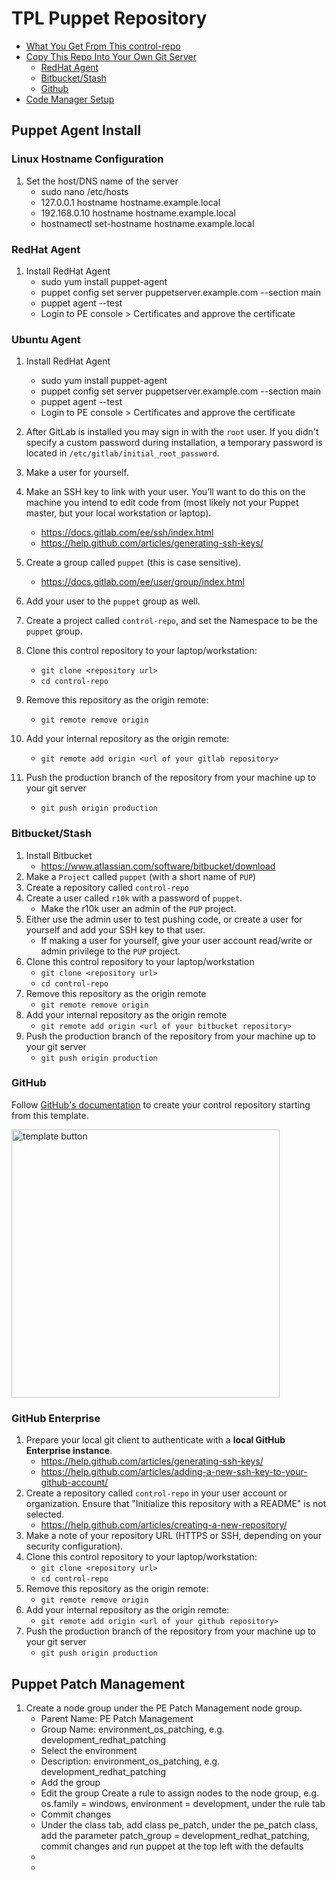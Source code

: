 # TPL Puppet Repository

* [What You Get From This control\-repo](#what-you-get-from-this-control-repo)
* [Copy This Repo Into Your Own Git Server](#copy-this-repo-into-your-own-git-server)
  * [RedHat Agent](#RedHat-Agent)
  * [Bitbucket/Stash](#bitbucketstash)
  * [Github](#github)
* [Code Manager Setup](#code-manager-setup)


## Puppet Agent Install

### Linux Hostname Configuration
1. Set the host/DNS name of the server
    * sudo nano /etc/hosts
    * 127.0.0.1 hostname hostname.example.local
    * 192.168.0.10 hostname hostname.example.local
    * hostnamectl set-hostname hostname.example.local

### RedHat Agent

1. Install RedHat Agent
    * sudo yum install puppet-agent
    * puppet config set server puppetserver.example.com --section main
    * puppet agent --test
    * Login to PE console > Certificates and approve the certificate
  
 ### Ubuntu Agent

1. Install RedHat Agent
    * sudo yum install puppet-agent
    * puppet config set server puppetserver.example.com --section main
    * puppet agent --test
    * Login to PE console > Certificates and approve the certificate
           
1. After GitLab is installed you may sign in with the `root` user. If you didn't specify a custom password during installation, a temporary password is located in `/etc/gitlab/initial_root_password`.
1. Make a user for yourself.
1. Make an SSH key to link with your user. You’ll want to do this on the machine you intend to edit code from (most likely not your Puppet master, but your local workstation or laptop).
    * <https://docs.gitlab.com/ee/ssh/index.html>
    * <https://help.github.com/articles/generating-ssh-keys/>
1. Create a group called `puppet` (this is case sensitive).
    * <https://docs.gitlab.com/ee/user/group/index.html>
1. Add your user to the `puppet` group as well.
1. Create a project called `control-repo`, and set the Namespace to be the `puppet` group.
1. Clone this control repository to your laptop/workstation:
    * `git clone <repository url>`
    * `cd control-repo`
1. Remove this repository as the origin remote:
    * `git remote remove origin`
1. Add your internal repository as the origin remote:
    * `git remote add origin <url of your gitlab repository>`
1. Push the production branch of the repository from your machine up to your git server
    * `git push origin production`

### Bitbucket/Stash

1. Install Bitbucket
    * <https://www.atlassian.com/software/bitbucket/download>
1. Make a `Project` called `puppet` (with a short name of `PUP`)
1. Create a repository called `control-repo`
1. Create a user called `r10k` with a password of `puppet`.
    * Make the r10k user an admin of the `PUP` project.
1. Either use the admin user to test pushing code, or create a user for yourself and add your SSH key to that user.
    * If making a user for yourself, give your user account read/write or admin privilege to the `PUP` project.
1. Clone this control repository to your laptop/workstation
    * `git clone <repository url>`
    * `cd control-repo`
1. Remove this repository as the origin remote
    * `git remote remove origin`
1. Add your internal repository as the origin remote
    * `git remote add origin <url of your bitbucket repository>`
1. Push the production branch of the repository from your machine up to your git server
    * `git push origin production`

### GitHub

Follow [GitHub's documentation](https://docs.github.com/en/github/creating-cloning-and-archiving-repositories/creating-a-repository-from-a-template) to create your control repository starting from this template.

<img width="429" alt="template button" src="https://user-images.githubusercontent.com/1392917/117215366-f4eeb280-adb2-11eb-9108-1bd45c4d98f3.png">


### GitHub Enterprise

1. Prepare your local git client to authenticate with a **local GitHub Enterprise instance**.
    * <https://help.github.com/articles/generating-ssh-keys/>
    * <https://help.github.com/articles/adding-a-new-ssh-key-to-your-github-account/>
1. Create a repository called `control-repo` in your user account or organization. Ensure that "Initialize this repository with a README" is not selected.
    * <https://help.github.com/articles/creating-a-new-repository/>
1. Make a note of your repository URL (HTTPS or SSH, depending on your security configuration).
1. Clone this control repository to your laptop/workstation:
    * `git clone <repository url>`
    * `cd control-repo`
1. Remove this repository as the origin remote:
    * `git remote remove origin`
1. Add your internal repository as the origin remote:
    * `git remote add origin <url of your github repository>`
1. Push the production branch of the repository from your machine up to your git server
    * `git push origin production`

## Puppet Patch Management 

1. Create a node group under the PE Patch Management node group.
   * Parent Name: PE Patch Management
   * Group  Name: environment_os_patching, e.g. development_redhat_patching
   * Select the environment
   * Description: environment_os_patching, e.g. development_redhat_patching
   * Add the group
   * Edit the group Create a rule to assign nodes to the node group, e.g. os.family = windows, environment = development, under the rule tab
   * Commit changes
   * Under the class tab, add class pe_patch, under the pe_patch class, add the parameter patch_group = development_redhat_patching, commit changes and run puppet at the top left with the defaults
   * 
   *  


